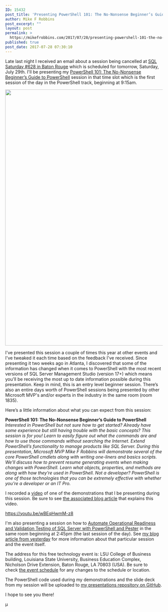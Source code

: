 ```yaml
---
ID: 15432
post_title: 'Presenting PowerShell 101: The No-Nonsense Beginner’s Guide to PowerShell this weekend at SQL Saturday Baton Rouge'
author: Mike F Robbins
post_excerpt: ""
layout: post
permalink: >
  https://mikefrobbins.com/2017/07/28/presenting-powershell-101-the-no-nonsense-beginners-guide-to-powershell-this-weekend-at-sql-saturday-baton-rouge/
published: true
post_date: 2017-07-28 07:30:10
---
```

Late last night I received an email about a session being cancelled at <a href="http://www.sqlsaturday.com/628/EventHome.aspx" target="_blank" rel="noopener">SQL Saturday #628 in Baton Rouge</a> which is scheduled for tomorrow, Saturday, July 29th. I'll be presenting my <a href="http://www.sqlsaturday.com/628/Sessions/Details.aspx?sid=64729" target="_blank" rel="noopener">PowerShell 101: The No-Nonsense Beginner’s Guide to PowerShell</a> session in that time slot which is the first session of the day in the PowerShell track, beginning at 9:15am.

<a href="http://www.sqlsaturday.com/628/EventHome.aspx" target="_blank" rel="noopener"><img class="alignnone size-full wp-image-7765" src="http://mikefrobbins.com/wp-content/uploads/2013/07/sqlsatbr.jpg" alt="" width="1024" height="820" /></a>

I've presented this session a couple of times this year at other events and I've tweaked it each time based on the feedback I've received. Since presenting it two weeks ago in Atlanta, I discovered that some of the information has changed when it comes to PowerShell with the most recent versions of SQL Server Management Studio (version 17+) which means you'll be receiving the most up to date information possible during this presentation. Keep in mind, this is an entry level beginner session. There’s also an entire days worth of PowerShell sessions being presented by other Microsoft MVP's and/or experts in the industry in the same room (room 1835).

Here’s a little information about what you can expect from this session:

<strong>PowerShell 101: The No-Nonsense Beginner’s Guide to PowerShell</strong>
<em>Interested in PowerShell but not sure how to get started? Already have some experience but still having trouble with the basic concepts? This session is for you! Learn to easily figure out what the commands are and how to use those commands without searching the Internet. Extend PowerShell’s functionality to manage products like SQL Server. During this presentation, Microsoft MVP Mike F Robbins will demonstrate several of the core PowerShell cmdlets along with writing one-liners and basics scripts. We’ll discuss how to prevent resume generating events when making changes with PowerShell. Learn what objects, properties, and methods are along with how they’re used in PowerShell. Not a developer? PowerShell is one of those technologies that you can be extremely effective with whether you’re a developer or an IT Pro.</em>

I recorded a <a href="https://www.youtube.com/watch?v=wBEqHwmM-z8" target="_blank" rel="noopener">video</a> of one of the demonstrations that I be presenting during this session. Be sure to see <a href="http://mikefrobbins.com/2017/07/14/copy-databases-from-5-different-sql-servers-in-100-seconds-with-the-dbatools-powershell-module/" target="_blank" rel="noopener">the associated blog article</a> that explains this video.

https://youtu.be/wBEqHwmM-z8

I'm also presenting a session on how to <a href="http://www.sqlsaturday.com/628/Sessions/Details.aspx?sid=64732" target="_blank" rel="noopener">Automate Operational Readiness and Validation Testing of SQL Server with PowerShell and Pester</a> in the same room beginning at 2:45pm (the last session of the day). See <a href="http://mikefrobbins.com/2017/07/27/operational-validation-testing-of-sql-server-with-powershell-and-pester-this-weekend-at-sql-saturday-baton-rouge/" target="_blank" rel="noopener">my blog article from yesterday</a> for more information about that particular session and the event itself.

The address for this free technology event is: LSU College of Business building, Louisiana State University, Business Education Complex, Nicholson Drive Extension, Baton Rouge, LA 70803 (USA). Be sure to check <a href="http://www.sqlsaturday.com/628/Sessions/Schedule.aspx" target="_blank" rel="noopener">the event schedule</a> for any changes to the schedule or location.

The PowerShell code used during my demonstrations and the slide deck from my session will be uploaded to <a href="https://github.com/mikefrobbins/Presentations" target="_blank" rel="noopener">my presentations repository on GitHub</a>.

I hope to see you there!

µ